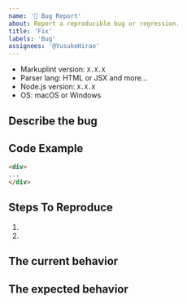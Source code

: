 ```yaml
---
name: '🐛 Bug Report'
about: Report a reproducible bug or regression.
title: 'Fix'
labels: 'Bug'
assignees: '@YusukeHirao'
---
```


- Markuplint version: `X.X.X`
- Parser lang: HTML or JSX and more...
- Node.js version: `X.X.X`
- OS: macOS or Windows

## Describe the bug

## Code Example

<!-- prettier-ignore-start -->
```html
<div>
...
</div>
```
<!-- prettier-ignore-end -->

## Steps To Reproduce

1.
2.

## The current behavior

## The expected behavior
